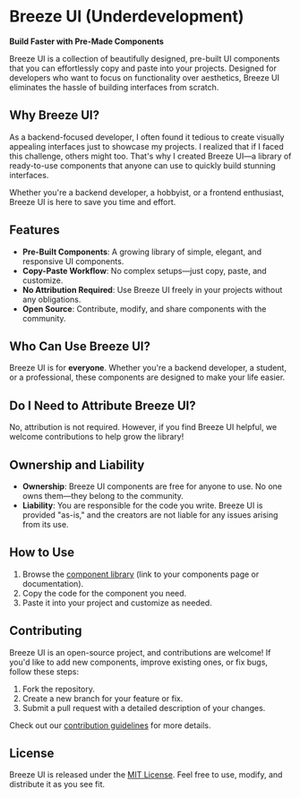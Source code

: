 # Breeze UI (Underdevelopment)

**Build Faster with Pre-Made Components**

Breeze UI is a collection of beautifully designed, pre-built UI components that you can effortlessly copy and paste into your projects. Designed for developers who want to focus on functionality over aesthetics, Breeze UI eliminates the hassle of building interfaces from scratch.

## Why Breeze UI?

As a backend-focused developer, I often found it tedious to create visually appealing interfaces just to showcase my projects. I realized that if I faced this challenge, others might too. That's why I created Breeze UI—a library of ready-to-use components that anyone can use to quickly build stunning interfaces.

Whether you're a backend developer, a hobbyist, or a frontend enthusiast, Breeze UI is here to save you time and effort.

## Features

- **Pre-Built Components**: A growing library of simple, elegant, and responsive UI components.
- **Copy-Paste Workflow**: No complex setups—just copy, paste, and customize.
- **No Attribution Required**: Use Breeze UI freely in your projects without any obligations.
- **Open Source**: Contribute, modify, and share components with the community.

## Who Can Use Breeze UI?

Breeze UI is for **everyone**. Whether you're a backend developer, a student, or a professional, these components are designed to make your life easier.

## Do I Need to Attribute Breeze UI?

No, attribution is not required. However, if you find Breeze UI helpful, we welcome contributions to help grow the library!

## Ownership and Liability

- **Ownership**: Breeze UI components are free for anyone to use. No one owns them—they belong to the community.
- **Liability**: You are responsible for the code you write. Breeze UI is provided "as-is," and the creators are not liable for any issues arising from its use.

## How to Use

1. Browse the [component library](https://www.breezeuikit.com) (link to your components page or documentation).
2. Copy the code for the component you need.
3. Paste it into your project and customize as needed.

## Contributing

Breeze UI is an open-source project, and contributions are welcome! If you'd like to add new components, improve existing ones, or fix bugs, follow these steps:

1. Fork the repository.
2. Create a new branch for your feature or fix.
3. Submit a pull request with a detailed description of your changes.

Check out our [contribution guidelines](CONTRIBUTING.md) for more details.

## License

Breeze UI is released under the [MIT License](LICENSE). Feel free to use, modify, and distribute it as you see fit.